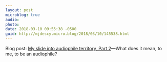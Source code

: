 ```yaml
---
layout: post
microblog: true
audio: 
photo: 
date: 2018-03-10 09:55:38 -0500
guid: http://mjdescy.micro.blog/2018/03/10/145538.html
---
```

Blog post: [My slide into audiophile territory, Part 2](https://mjdescy.me/2018/03/10/my-slide-into-audiophile-territory-part-2/)—What does it mean, to me, to be an audiophile?

